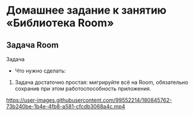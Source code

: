# Домашнее задание к занятию «Библиотека Room»

## Задача Room

Задача

- Что нужно сделать:

1. Задача достаточно простая: мигрируйте всё на Room, обязательно сохранив при этом работоспособность приложения.

https://user-images.githubusercontent.com/99552214/180845762-73b240be-1b4e-4fb8-a581-cfcdb3068a4c.mp4

